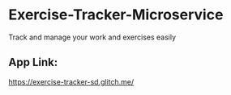 # Exercise-Tracker-Microservice
Track and manage your work and exercises easily


## App Link:
https://exercise-tracker-sd.glitch.me/
